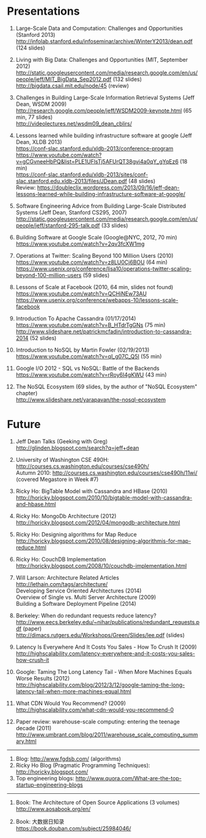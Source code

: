 # Presentations
1. Large-Scale Data and Computation: Challenges and Opportunities (Stanford 2013)
http://infolab.stanford.edu/infoseminar/archive/WinterY2013/dean.pdf (124 slides)

2. Living with Big Data: Challenges and Opportunities (MIT, September 2012)
<br>http://static.googleusercontent.com/media/research.google.com/en/us/people/jeff/MIT_BigData_Sep2012.pdf (132 slides)
<br>http://bigdata.csail.mit.edu/node/45 (review)

3. Challenges in Building Large-Scale Information Retrieval Systems (Jeff Dean, WSDM 2009)
<br>http://research.google.com/people/jeff/WSDM2009-keynote.html (65 min, 77 slides)
<br>http://videolectures.net/wsdm09_dean_cblirs/

1. Lessons learned while building infrastructure software at google (Jeff Dean, XLDB 2013)
<br>https://conf-slac.stanford.edu/xldb-2013/conference-program
<br>https://www.youtube.com/watch?v=gCGvneeHbPQ&list=PLE1UFlsTj5AFUrQT38gvi4a0qY_gYqEz6 (18 min)
<br>https://conf-slac.stanford.edu/xldb-2013/sites/conf-slac.stanford.edu.xldb-2013/files/JDean.pdf (48 slides)
<br>Review: https://doubleclix.wordpress.com/2013/09/16/jeff-dean-lessons-learned-while-building-infrastructure-software-at-google/

1. Software Engineering Advice from Building Large-Scale Distributed Systems (Jeff Dean, Stanford CS295, 2007)
<br>http://static.googleusercontent.com/media/research.google.com/en/us/people/jeff/stanford-295-talk.pdf (33 slides)


4. Building Software at Google Scale (Google@NYC, 2012, 70 min)
<br>https://www.youtube.com/watch?v=2qv3fcXW1mg

5. Operations at Twitter: Scaling Beyond 100 Million Users (2010)
<br>https://www.youtube.com/watch?v=z8LU0Cj6BOU (64 min)
<br>https://www.usenix.org/conference/lisa10/operations-twitter-scaling-beyond-100-million-users (59 slides)

7. Lessons of Scale at Facebook (2010, 64 min, slides not found)
<br>https://www.youtube.com/watch?v=QCHiNEw73AU
<br>https://www.usenix.org/conference/webapps-10/lessons-scale-facebook

8. Introduction To Apache Cassandra (01/17/2014)
<br>https://www.youtube.com/watch?v=B_HTdrTgGNs (75 min)
<br>http://www.slideshare.net/patrickmcfadin/introduction-to-cassandra-2014 (52 slides)

9. Introduction to NoSQL by Martin Fowler (02/19/2013)
<br>https://www.youtube.com/watch?v=qI_g07C_Q5I (55 min)

10. Google I/O 2012 - SQL vs NoSQL: Battle of the Backends
<br>https://www.youtube.com/watch?v=rRoy6I4gKWU (43 min)

2. The NoSQL Ecosystem (69 slides, by the author of "NoSQL Ecosystem" chapter)
<br>http://www.slideshare.net/yarapavan/the-nosql-ecosystem 

# Future

1. Jeff Dean Talks (Geeking with Greg)
<br>http://glinden.blogspot.com/search?q=jeff+dean

2. University of Washington CSE 490H: http://courses.cs.washington.edu/courses/cse490h/
<br>Autumn 2010: http://courses.cs.washington.edu/courses/cse490h/11wi/ (covered Megastore in Week #7)

2. Ricky Ho: BigTable Model with Cassandra and HBase (2010)
<br>http://horicky.blogspot.com/2010/10/bigtable-model-with-cassandra-and-hbase.html

3. Ricky Ho: MongoDb Architecture (2012)
<br>http://horicky.blogspot.com/2012/04/mongodb-architecture.html

4. Ricky Ho: Designing algorithms for Map Reduce
<br>http://horicky.blogspot.com/2010/08/designing-algorithmis-for-map-reduce.html

5. Ricky Ho: CouchDB Implementation
<br>http://horicky.blogspot.com/2008/10/couchdb-implementation.html

6. Will Larson: Architecture Related Articles
<br>http://lethain.com/tags/architecture/
<br>Developing Service Oriented Architectures (2014)
<br>Overview of Single vs. Multi Server Architecture (2009)
<br>Building a Software Deployment Pipeline (2014)

1. Berkeley: When do redundant requests reduce latency?
<br>http://www.eecs.berkeley.edu/~nihar/publications/redundant_requests.pdf (paper)
<br>http://dimacs.rutgers.edu/Workshops/Green/Slides/lee.pdf (slides)

2. Latency Is Everywhere And It Costs You Sales - How To Crush It (2009)
<br>http://highscalability.com/latency-everywhere-and-it-costs-you-sales-how-crush-it

3. Google: Taming The Long Latency Tail - When More Machines Equals Worse Results (2012)
<br>http://highscalability.com/blog/2012/3/12/google-taming-the-long-latency-tail-when-more-machines-equal.html

4. What CDN Would You Recommend? (2009)
<br>http://highscalability.com/what-cdn-would-you-recommend-0

5. Paper review: warehouse-scale computing: entering the teenage decade (2011)
<br>http://www.umbrant.com/blog/2011/warehouse_scale_computing_summary.html

<HR>

1. Blog: http://www.fgdsb.com/ (algorithms)
2. Ricky Ho Blog (Pragmatic Programming Techniques): http://horicky.blogspot.com/
2. Top engineering blogs: http://www.quora.com/What-are-the-top-startup-engineering-blogs 

<HR>

1. Book: The Architecture of Open Source Applications (3 volumes)
<br>http://www.aosabook.org/en/

2. Book: 大数据日知录
<br>https://book.douban.com/subject/25984046/
